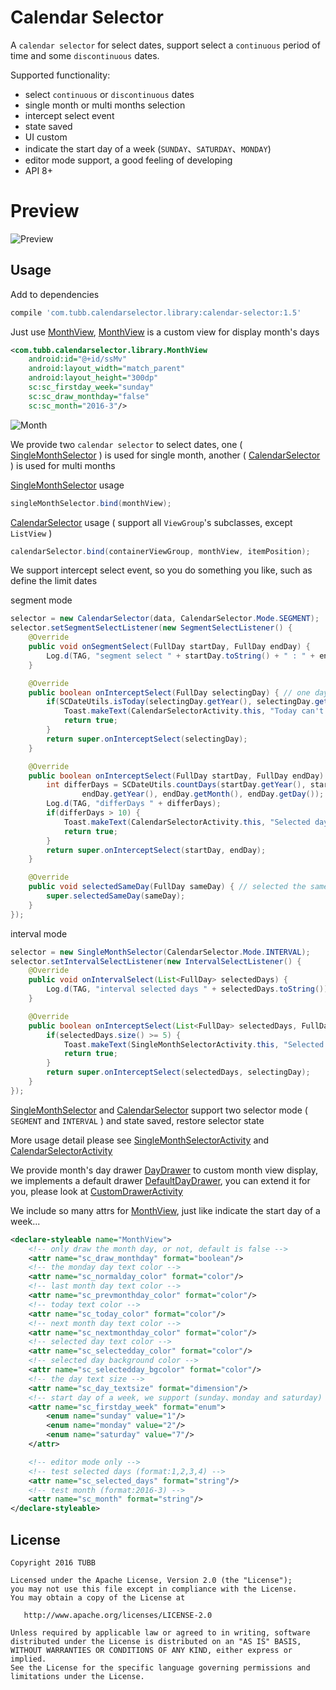 Calendar Selector
=================

A `calendar selector` for select dates, support select a `continuous` period of time and some `discontinuous` dates.

Supported functionality:
 
 * select `continuous` or `discontinuous` dates
 * single month or multi months selection
 * intercept select event
 * state saved
 * UI custom
 * indicate the start day of a week (`SUNDAY`、`SATURDAY`、`MONDAY`)
 * editor mode support, a good feeling of developing
 * API 8+
 
Preview
=======

![Preview](https://github.com/TUBB/CalendarSelector/blob/master/art/preview.gif)

Usage
-----

Add to dependencies

```groovy
compile 'com.tubb.calendarselector.library:calendar-selector:1.5'
```

Just use [MonthView][1], [MonthView][1] is a custom view for display month's days

```xml
<com.tubb.calendarselector.library.MonthView
    android:id="@+id/ssMv"
    android:layout_width="match_parent"
    android:layout_height="300dp"
    sc:sc_firstday_week="sunday"
    sc:sc_draw_monthday="false"
    sc:sc_month="2016-3"/>
```

![Month](https://github.com/TUBB/CalendarSelector/blob/master/art/1.png)

We provide two `calendar selector` to select dates, one ( [SingleMonthSelector][2] ) is used for single month, 
another ( [CalendarSelector][3] ) is used for multi months

[SingleMonthSelector][2] usage

```java
singleMonthSelector.bind(monthView);
```

[CalendarSelector][3] usage ( support all `ViewGroup`'s subclasses, except `ListView` )

```java
calendarSelector.bind(containerViewGroup, monthView, itemPosition);
```

We support intercept select event, so you do something you like, such as define the limit dates

segment mode

```java
selector = new CalendarSelector(data, CalendarSelector.Mode.SEGMENT);
selector.setSegmentSelectListener(new SegmentSelectListener() {
    @Override
    public void onSegmentSelect(FullDay startDay, FullDay endDay) {
        Log.d(TAG, "segment select " + startDay.toString() + " : " + endDay.toString());
    }

    @Override
    public boolean onInterceptSelect(FullDay selectingDay) { // one day intercept
        if(SCDateUtils.isToday(selectingDay.getYear(), selectingDay.getMonth(), selectingDay.getDay())){
            Toast.makeText(CalendarSelectorActivity.this, "Today can't be selected", Toast.LENGTH_SHORT).show();
            return true;
        }
        return super.onInterceptSelect(selectingDay);
    }

    @Override
    public boolean onInterceptSelect(FullDay startDay, FullDay endDay) { // segment days intercept
        int differDays = SCDateUtils.countDays(startDay.getYear(), startDay.getMonth(), startDay.getDay(),
                endDay.getYear(), endDay.getMonth(), endDay.getDay());
        Log.d(TAG, "differDays " + differDays);
        if(differDays > 10) {
            Toast.makeText(CalendarSelectorActivity.this, "Selected days can't more than 10", Toast.LENGTH_SHORT).show();
            return true;
        }
        return super.onInterceptSelect(startDay, endDay);
    }

    @Override
    public void selectedSameDay(FullDay sameDay) { // selected the same day
        super.selectedSameDay(sameDay);
    }
});
```

interval mode

```java
selector = new SingleMonthSelector(CalendarSelector.Mode.INTERVAL);
selector.setIntervalSelectListener(new IntervalSelectListener() {
    @Override
    public void onIntervalSelect(List<FullDay> selectedDays) {
        Log.d(TAG, "interval selected days " + selectedDays.toString());
    }

    @Override
    public boolean onInterceptSelect(List<FullDay> selectedDays, FullDay selectingDay) {
        if(selectedDays.size() >= 5) {
            Toast.makeText(SingleMonthSelectorActivity.this, "Selected days can't more than 5", Toast.LENGTH_LONG).show();
            return true;
        }
        return super.onInterceptSelect(selectedDays, selectingDay);
    }
});
```

[SingleMonthSelector][2] and [CalendarSelector][3] support two selector mode ( `SEGMENT` and `INTERVAL` ) and state saved, restore selector state

More usage detail please see [SingleMonthSelectorActivity][4] and [CalendarSelectorActivity][5]

We provide month's day drawer [DayDrawer][6] to custom month view display, we implements a default drawer [DefaultDayDrawer][8], you can extend it for you, please look at [CustomDrawerActivity][7]

We include so many attrs for [MonthView][1], just like indicate the start day of a week...

```xml
<declare-styleable name="MonthView">
    <!-- only draw the month day, or not, default is false -->
    <attr name="sc_draw_monthday" format="boolean"/>
    <!-- the monday day text color -->
    <attr name="sc_normalday_color" format="color"/>
    <!-- last month day text color -->
    <attr name="sc_prevmonthday_color" format="color"/>
    <!-- today text color -->
    <attr name="sc_today_color" format="color"/>
    <!-- next month day text color -->
    <attr name="sc_nextmonthday_color" format="color"/>
    <!-- selected day text color -->
    <attr name="sc_selectedday_color" format="color"/>
    <!-- selected day background color -->
    <attr name="sc_selectedday_bgcolor" format="color"/>
    <!-- the day text size -->
    <attr name="sc_day_textsize" format="dimension"/>
    <!-- start day of a week, we support (sunday、monday and saturday) -->
    <attr name="sc_firstday_week" format="enum">
        <enum name="sunday" value="1"/>
        <enum name="monday" value="2"/>
        <enum name="saturday" value="7"/>
    </attr>

    <!-- editor mode only -->
    <!-- test selected days (format:1,2,3,4) -->
    <attr name="sc_selected_days" format="string"/>
    <!-- test month (format:2016-3) -->
    <attr name="sc_month" format="string"/>
</declare-styleable>
```

License
-------

    Copyright 2016 TUBB

    Licensed under the Apache License, Version 2.0 (the "License");
    you may not use this file except in compliance with the License.
    You may obtain a copy of the License at

       http://www.apache.org/licenses/LICENSE-2.0

    Unless required by applicable law or agreed to in writing, software
    distributed under the License is distributed on an "AS IS" BASIS,
    WITHOUT WARRANTIES OR CONDITIONS OF ANY KIND, either express or implied.
    See the License for the specific language governing permissions and
    limitations under the License.



 [1]: https://github.com/TUBB/CalendarSelector/blob/master/library/src/main/java/com/tubb/calendarselector/library/MonthView.java
 [2]: https://github.com/TUBB/CalendarSelector/blob/master/library/src/main/java/com/tubb/calendarselector/library/SingleMonthSelector.java
 [3]: https://github.com/TUBB/CalendarSelector/blob/master/library/src/main/java/com/tubb/calendarselector/library/CalendarSelector.java
 [4]: https://github.com/TUBB/CalendarSelector/blob/master/app/src/main/java/com/tubb/calendarselector/SingleMonthSelectorActivity.java
 [5]: https://github.com/TUBB/CalendarSelector/blob/master/app/src/main/java/com/tubb/calendarselector/CalendarSelectorActivity.java
 [6]: https://github.com/TUBB/CalendarSelector/blob/master/library/src/main/java/com/tubb/calendarselector/library/DayDrawer.java
 [7]: https://github.com/TUBB/CalendarSelector/blob/master/app/src/main/java/com/tubb/calendarselector/CustomDrawerActivity.java
 [8]: https://github.com/TUBB/CalendarSelector/blob/master/library/src/main/java/com/tubb/calendarselector/library/DefaultDayDrawer.java